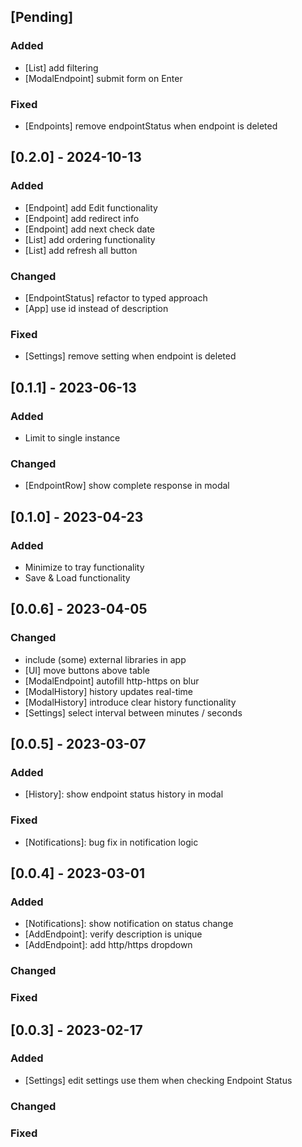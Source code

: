 ## [Pending]
### Added
- [List] add filtering
- [ModalEndpoint] submit form on Enter

### Fixed
- [Endpoints] remove endpointStatus when endpoint is deleted


## [0.2.0] - 2024-10-13
### Added
- [Endpoint] add Edit functionality
- [Endpoint] add redirect info
- [Endpoint] add next check date
- [List] add ordering functionality
- [List] add refresh all button

### Changed
- [EndpointStatus] refactor to typed approach
- [App] use id instead of description

### Fixed
- [Settings] remove setting when endpoint is deleted


## [0.1.1] - 2023-06-13
### Added
- Limit to single instance

### Changed
- [EndpointRow] show complete response in modal

## [0.1.0] - 2023-04-23
### Added
- Minimize to tray functionality
- Save & Load functionality

## [0.0.6] - 2023-04-05
### Changed
- include (some) external libraries in app
- [UI] move buttons above table
- [ModalEndpoint] autofill http-https on blur
- [ModalHistory] history updates real-time
- [ModalHistory] introduce clear history functionality
- [Settings] select interval between minutes / seconds

## [0.0.5] - 2023-03-07
### Added
- [History]: show endpoint status history in modal
 
### Fixed
- [Notifications]: bug fix in notification logic

## [0.0.4] - 2023-03-01
### Added
- [Notifications]: show notification on status change
- [AddEndpoint]: verify description is unique
- [AddEndpoint]: add http/https dropdown
 
### Changed
 
### Fixed

## [0.0.3] - 2023-02-17

### Added
- [Settings] edit settings use them when checking Endpoint Status
 
### Changed
 
### Fixed